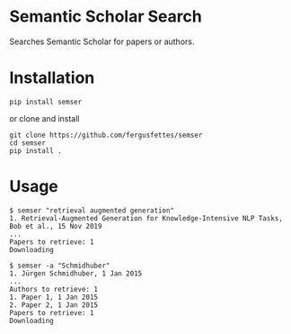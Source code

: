 # Semantic Scholar Search

Searches Semantic Scholar for papers or authors.

# Installation

```
pip install semser
```

or clone and install

```
git clone https://github.com/fergusfettes/semser
cd semser
pip install .
```

# Usage

```
$ semser "retrieval augmented generation"
1. Retrieval-Augmented Generation for Knowledge-Intensive NLP Tasks, Bob et al., 15 Nov 2019
...
Papers to retrieve: 1
Downloading
```

```
$ semser -a "Schmidhuber"
1. Jürgen Schmidhuber, 1 Jan 2015
...
Authors to retrieve: 1
1. Paper 1, 1 Jan 2015
2. Paper 2, 1 Jan 2015
Papers to retrieve: 1
Downloading
```
